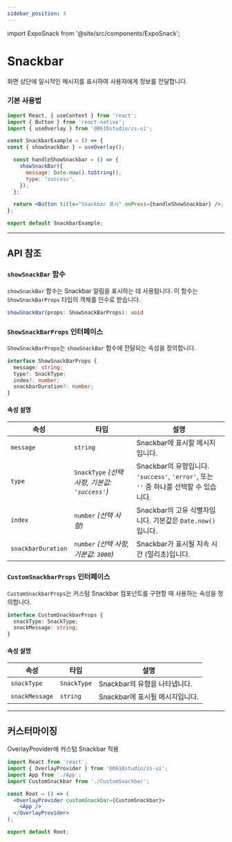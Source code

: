 ```yaml
---
sidebar_position: 4
---
```


import ExpoSnack from '@site/src/components/ExpoSnack';

# Snackbar

화면 상단에 일시적인 메시지를 표시하여 사용자에게 정보를 전달합니다. 

<ExpoSnack id="@studio0610/zs-ui-snackbar" />

### 기본 사용법

```jsx
import React, { useContext } from 'react';
import { Button } from 'react-native';
import { useOverlay } from '@0610studio/zs-ui';

const SnackbarExample = () => {
const { showSnackBar } = useOverlay();

  const handleShowSnackbar = () => {
    showSnackBar({
      message: Date.now().toString(),
      type: "success",
    });
  };

  return <Button title="Snackbar 표시" onPress={handleShowSnackbar} />;
};

export default SnackbarExample;
```

---

## API 참조

### `showSnackBar` 함수

`showSnackBar` 함수는 Snackbar 알림을 표시하는 데 사용됩니다. 이 함수는 `ShowSnackBarProps` 타입의 객체를 인수로 받습니다.

```typescript
showSnackBar(props: ShowSnackBarProps): void
```

### `ShowSnackBarProps` 인터페이스

`ShowSnackBarProps`는 `showSnackBar` 함수에 전달되는 속성을 정의합니다.

```typescript
interface ShowSnackBarProps {
  message: string;
  type?: SnackType;
  index?: number;
  snackbarDuration?: number;
}
```

#### 속성 설명

| 속성               | 타입                                                   | 설명                                                                                         |
| ------------------ | ------------------------------------------------------ | -------------------------------------------------------------------------------------------- |
| `message`          | `string`                                               | Snackbar에 표시할 메시지입니다.                                                               |
| `type`             | `SnackType` *(선택 사항, 기본값: `'success'`)*         | Snackbar의 유형입니다. `'success'`, `'error'`, 또는 `''` 중 하나를 선택할 수 있습니다.       |
| `index`            | `number` *(선택 사항)*                                 | Snackbar의 고유 식별자입니다. 기본값은 `Date.now()`입니다.                                   |
| `snackbarDuration` | `number` *(선택 사항, 기본값: `3000`)*                 | Snackbar가 표시될 지속 시간 (밀리초)입니다.                                                 |

### `CustomSnackbarProps` 인터페이스

`CustomSnackbarProps`는 커스텀 Snackbar 컴포넌트를 구현할 때 사용하는 속성을 정의합니다.

```typescript
interface CustomSnackbarProps {
  snackType: SnackType;
  snackMessage: string;
}
```

#### 속성 설명

| 속성         | 타입          | 설명                                    |
| ------------ | ------------- | --------------------------------------- |
| `snackType`  | `SnackType`   | Snackbar의 유형을 나타냅니다.           |
| `snackMessage` | `string`    | Snackbar에 표시될 메시지입니다.         |

---

## 커스터마이징

OverlayProvider에 커스텀 Snackbar 적용

```jsx
import React from 'react';
import { OverlayProvider } from '@0610studio/zs-ui';
import App from './App';
import CustomSnackbar from './CustomSnackbar';

const Root = () => (
  <OverlayProvider customSnackbar={CustomSnackbar}>
    <App />
  </OverlayProvider>
);

export default Root;
```
